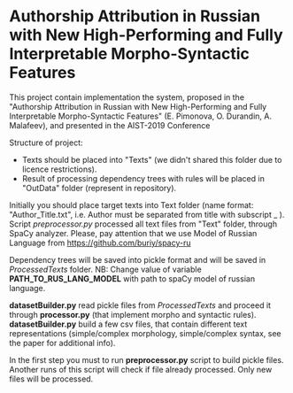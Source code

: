 # Authorship Attribution in Russian with New High-Performing and Fully Interpretable Morpho-Syntactic Features

This project contain implementation the system, proposed in the "Authorship Attribution in Russian with New High-Performing and Fully Interpretable Morpho-Syntactic Features" (E. Pimonova, O. Durandin, A. Malafeev), and presented in the AIST-2019 Conference

Structure of project:
* Texts should be placed into "Texts" (we didn't shared this folder due to licence restrictions).
* Result of processing dependency trees with rules will be placed in "OutData" folder (represent in repository).

Initially you should place target texts into Text folder (name format: "Author_Title.txt", i.e. Author must be separated from title with subscript _ ).
Script _preprocessor.py_ processed all text files from "Text" folder, through SpaCy analyzer. Please, pay attention that we use Model of Russian Language from https://github.com/buriy/spacy-ru

Dependency trees will be saved into pickle format and will be saved in _ProcessedTexts_ folder. 
NB: Change value of variable **PATH_TO_RUS_LANG_MODEL** with path to spaCy model of russian language.

**datasetBuilder.py** read pickle files from _ProcessedTexts_ and proceed it through **processor.py** (that implement morpho and syntactic rules). **datasetBuilder.py** build a few csv files, that contain different text representations (simple/complex morphology, simple/complex syntax, see the paper for additional info).

In the first step you must to run **preprocessor.py** script to build pickle files. Another runs of this script will check if file already processed. Only new files will be processed.
